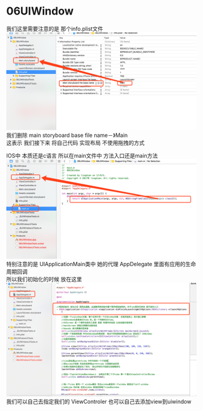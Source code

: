 # 06UIWindow

我们这里需要注意的是 那个info.plist文件 <br/>
![img](https://github.com/xuhuawei131/06UIWindow/blob/master/ScreenShots/uiwindow.png)<br/>
我们删除 main storyboard base file name－》Main<br/>
这表示 我们接下来 将自己代码 实现布局 不使用拖拽的方式<br/>

IOS中 本质还是c语言 所以在main文件中 方法入口还是main方法<br/>
![img](https://github.com/xuhuawei131/06UIWindow/blob/master/ScreenShots/uiwindow_appdelegate.png)<br/>
特别注意的是 UIApplicationMain类中 她的代理 AppDelegate 里面有应用的生命周期回调<br/>
所以我们初始化的时候 放在这里<br/>
![img](https://github.com/xuhuawei131/06UIWindow/blob/master/ScreenShots/uiwindow_appdelegate_inner.png)<br/>
我们可以自己去指定我们的 ViewControler 也可以自己去添加view到uiwindow<br/>
